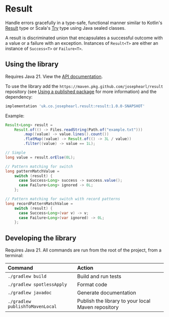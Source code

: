 # Result

Handle errors gracefully in a type-safe, functional manner similar to Kotlin's
[Result](https://kotlinlang.org/api/latest/jvm/stdlib/kotlin/-result/) type or Scala's
[Try](https://www.scala-lang.org/api/2.13.6/scala/util/Try.html) type using Java sealed classes.

A result is discriminated union that encapsulates a successful outcome with a value or a failure with an exception.
Instances of `Result<T>` are either an instance of `Success<T>` or `Failure<T>`.

## Using the library

Requires Java 21. View the [API documentation](https://josephearl.github.io/result/).

To use the library add the `https://maven.pkg.github.com/josephearl/result` repository (see
[Using a published package](https://docs.github.com/en/packages/working-with-a-github-packages-registry/working-with-the-gradle-registry#using-a-published-package)
for more information) and the dependency:

```groovy
implementation 'uk.co.josephearl.result:result:1.0.0-SNAPSHOT'
```

Example:

```java
Result<Long> result =
    Result.of(() -> Files.readString(Path.of("example.txt")))
        .map((value) -> value.lines().count())
        .flatMap((value) -> Result.of(() -> 3L / value))
        .filter((value) -> value == 1L);

// Simple
long value = result.orElse(0L);

// Pattern matching for switch
long patternMatchValue =
    switch (result) {
      case Success<Long> success -> success.value();
      case Failure<Long> ignored -> 0L;
    };

// Pattern matching for switch with record patterns
long recordPatternMatchValue =
    switch (result) {
      case Success<Long>(var v) -> v;
      case Failure<Long>(var ignored) -> 0L;
    };
```

## Developing the library

Requires Java 21. All commands are run from the root of the project, from a terminal:

| Command                         | Action                                             |
|:--------------------------------|:---------------------------------------------------|
| `./gradlew build`               | Build and run tests                                |
| `./gradlew spotlessApply`       | Format code                                        |
| `./gradlew javadoc`             | Generate documentation                             |
| `./gradlew publishToMavenLocal` | Publish the library to your local Maven repository |

